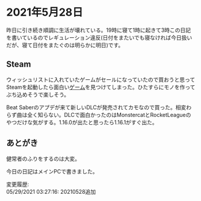 # 2021年5月28日

昨日に引き続き順調に生活が壊れている。19時に寝て1時に起きて3時この日記を書いているのでレギュレーション違反(日付をまたいでも寝なければ今日扱いだが、寝て日付をまたぐのは明らかに明日)です。

## Steam

ウィッシュリストに入れていたゲームがセールになっていたので買おうと思ってSteamを起動したら面白い[ゲーム](https://store.steampowered.com/app/1318690/shapezio/)を見つけてしまった。ひたすらにモノを作ってぶち込めそうで楽しそう。

Beat Saberのアプデが来て新しいDLCが発売されてカモなので買った。相変わらず曲は全く知らない。DLCで面白かったのはMonstercatとRocketLeagueのやつだけな気がする。1.16.0が出たと思ったら1.16.1がすぐ出た。

## あとがき

健常者のふりをするのは大変。

今日の日記はメインPCで書きました。

変更履歴:  
05/29/2021 03:27:16: 20210528追加  
